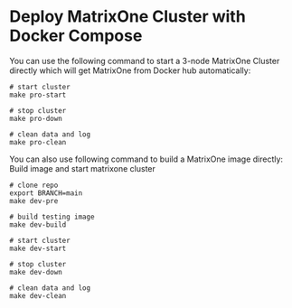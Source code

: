 # Deploy MatrixOne Cluster with Docker Compose

You can use the following command to start a 3-node MatrixOne Cluster directly which will get MatrixOne from Docker hub automatically:


```shell
# start cluster
make pro-start

# stop cluster
make pro-down

# clean data and log
make pro-clean
```

You can also use following command to build a MatrixOne image directly:
Build image and start matrixone cluster

```shell
# clone repo
export BRANCH=main
make dev-pre

# build testing image
make dev-build

# start cluster
make dev-start

# stop cluster
make dev-down

# clean data and log
make dev-clean
```
